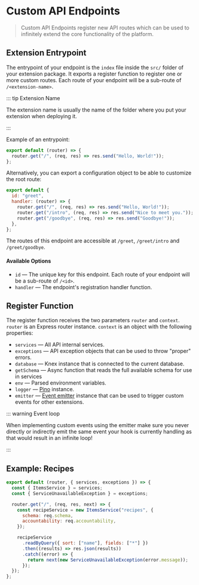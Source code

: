# Custom API Endpoints <small mod></small>

> Custom API Endpoints register new API routes which can be used to infinitely extend the core functionality of the
> platform.

## Extension Entrypoint

The entrypoint of your endpoint is the `index` file inside the `src/` folder of your extension package. It exports a
register function to register one or more custom routes. Each route of your endpoint will be a sub-route of
`/<extension-name>`.

::: tip Extension Name

The extension name is usually the name of the folder where you put your extension when deploying it.

:::

Example of an entrypoint:

```js
export default (router) => {
  router.get("/", (req, res) => res.send("Hello, World!"));
};
```

Alternatively, you can export a configuration object to be able to customize the root route:

```js
export default {
  id: "greet",
  handler: (router) => {
    router.get("/", (req, res) => res.send("Hello, World!"));
    router.get("/intro", (req, res) => res.send("Nice to meet you."));
    router.get("/goodbye", (req, res) => res.send("Goodbye!"));
  },
};
```

The routes of this endpoint are accessible at `/greet`, `/greet/intro` and `/greet/goodbye`.

#### Available Options

- `id` — The unique key for this endpoint. Each route of your endpoint will be a sub-route of `/<id>`.
- `handler` — The endpoint's registration handler function.

## Register Function

The register function receives the two parameters `router` and `context`. `router` is an Express router instance.
`context` is an object with the following properties:

- `services` — All API internal services.
- `exceptions` — API exception objects that can be used to throw "proper" errors.
- `database` — Knex instance that is connected to the current database.
- `getSchema` — Async function that reads the full available schema for use in services
- `env` — Parsed environment variables.
- `logger` — [Pino](https://github.com/pinojs/pino) instance.
- `emitter` — [Event emitter](https://github.com/directus/directus/blob/main/api/src/emitter.ts) instance that can be
  used to trigger custom events for other extensions.

::: warning Event loop

When implementing custom events using the emitter make sure you never directly or indirectly emit the same event your
hook is currently handling as that would result in an infinite loop!

:::

## Example: Recipes

```js
export default (router, { services, exceptions }) => {
  const { ItemsService } = services;
  const { ServiceUnavailableException } = exceptions;

  router.get("/", (req, res, next) => {
    const recipeService = new ItemsService("recipes", {
      schema: req.schema,
      accountability: req.accountability,
    });

    recipeService
      .readByQuery({ sort: ["name"], fields: ["*"] })
      .then((results) => res.json(results))
      .catch((error) => {
        return next(new ServiceUnavailableException(error.message));
      });
  });
};
```
